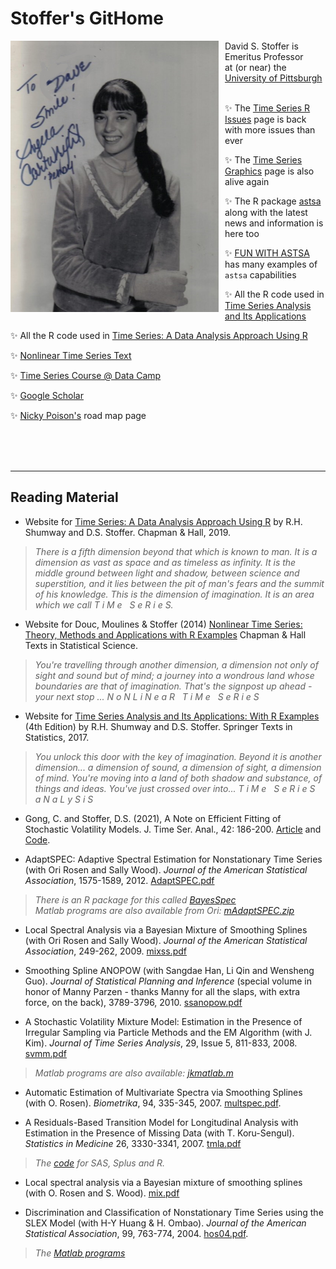 #  Stoffer's GitHome


<img style="float: left; padding: 0px 10px 0px 0px; width: 333px;" src="figs/AC.jpg"/>

David S. Stoffer  is Emeritus Professor  
 at (or near) the [University of Pittsburgh](http://www.pitt.edu)
<br/><br/>
 
 &#10024; The [Time Series R Issues](https://nickpoison.github.io/rissues) page is back with more issues than ever

 &#10024; The [Time Series Graphics](https://nickpoison.github.io/tsgraph) page is also alive again

 &#10024; The R package [astsa](https://github.com/nickpoison/astsa/blob/master/README.md) along with the latest news and information is here too


 &#10024;  [FUN WITH ASTSA](https://github.com/nickpoison/astsa/blob/master/fun_with_astsa/fun_with_astsa.md) has many examples of `astsa` capabilities


&#10024;  All the R code used in [Time Series Analysis and Its Applications](https://github.com/nickpoison/tsa4/blob/master/textRcode.md)



&#10024;  All the R code used in [Time Series: A Data Analysis Approach Using R](https://github.com/nickpoison/tsda/blob/main/Rcode.md)

&#10024; [Nonlinear Time Series Text](http://www.stat.pitt.edu/stoffer/nltsa/)

&#10024; [Time Series  Course @ Data Camp](https://www.datacamp.com/courses/arima-modeling-with-r)
 
&#10024; [Google Scholar](http://scholar.google.com/citations?user=fjls7x0AAAAJ)

&#10024; [Nicky Poison's](https://nickpoison.github.io/) road map page



<br/><br/><br/>

---

## Reading Material 


* Website for [Time Series: A Data Analysis Approach Using R](https://github.com/nickpoison/tsa4/blob/master/textRcode.md) by R.H. Shumway and D.S. Stoffer. Chapman &amp; Hall, 2019.

> _There is a fifth dimension beyond that which is known to man. It is a dimension as vast as space and as timeless as infinity. It is the middle ground between light and shadow, between science and superstition, and it lies between the pit of man's fears and the summit of his knowledge. This is the dimension of imagination. It is an area which we call  T i M e &nbsp; S e R i e S._                                    


* Website for Douc, Moulines &amp; Stoffer (2014) [Nonlinear Time Series: Theory, Methods and Applications with R Examples](http://www.stat.pitt.edu/stoffer/nltsa/)  Chapman &amp; Hall  Texts in Statistical Science. 

> _You're travelling through another dimension, a dimension not only of sight and sound but of mind; a journey into a wondrous land whose boundaries are that of imagination. That's the signpost up ahead - your next stop ... N o N L i N e a R   &nbsp;    T i M e &nbsp; S e R i e S_   


* Website for [Time Series Analysis and Its Applications: With R Examples](http://www.stat.pitt.edu/stoffer/tsa4/) (4th Edition) by R.H. Shumway and D.S. Stoffer. Springer Texts in Statistics, 2017.

> _You unlock this door with the key of imagination. Beyond it is another dimension...    a dimension of sound, a dimension of sight, a dimension of mind. You're moving into a land of both shadow and substance, of things and ideas. You've just crossed over into...  T i M e &nbsp; S e R i e S  &nbsp; a N a L y S i S_     


* Gong, C. and Stoffer, D.S. (2021), A Note on Efficient Fitting of Stochastic Volatility Models. J. Time Ser. Anal., 42: 186-200. [Article](https://doi.org/10.1111/jtsa.12561) and
[Code](https://github.com/nickpoison/Stochastic-Volatility-Models).

   
* AdaptSPEC: Adaptive Spectral Estimation for Nonstationary Time Series  (with Ori Rosen and Sally Wood). _Journal of the American Statistical Association_, 1575-1589, 2012.
[AdaptSPEC.pdf](files/adaptSPECjasa.pdf)

> _There is an R package for this called  [BayesSpec](http://cran.rstudio.com/web/packages/BayesSpec/index.html) <br/> Matlab programs are also available from Ori: [mAdaptSPEC.zip](http://www.math.utep.edu/Faculty/ori/AdaptSpec.zip)_ 



* Local Spectral Analysis via a Bayesian Mixture of
Smoothing Splines (with Ori Rosen and Sally Wood). _Journal of
the American Statistical Association_, 249-262, 2009. [mixss.pdf](files/mixss.pdf)

* Smoothing Spline ANOPOW (with Sangdae Han, Li Qin and Wensheng Guo). _Journal of Statistical Planning and Inference_ (special volume in honor of Manny Parzen - thanks Manny for all the slaps, with extra force, on the back),  3789-3796, 2010.  [ssanopow.pdf](files/ssanopow.pdf)


* A Stochastic Volatility Mixture Model: Estimation in the Presence of Irregular Sampling via Particle Methods and the EM Algorithm (with J. Kim). _Journal of Time Series Analysis_,
29, Issue 5, 811-833, 2008. [svmm.pdf](files/svmm.pdf)

> _Matlab programs are also available: [jkmatlab.m](files/jkmatlab.m)_



* Automatic  Estimation of  Multivariate Spectra via Smoothing Splines (with O. Rosen). _Biometrika_, 94,  335-345, 2007. [multspec.pdf](files/multspec.pdf).





* A Residuals-Based Transition Model for Longitudinal Analysis with Estimation 
in the Presence of Missing Data (with T. Koru-Sengul). _Statistics in Medicine_ 26, 3330-3341,  2007. [tmla.pdf](files/tmla.pdf)
 

>  _The [code](files/tmla_code.pdf) for SAS, Splus and R._



* Local spectral analysis via a Bayesian mixture of smoothing splines (with O. Rosen and S. Wood). [mix.pdf](files/mix.pdf)

* Discrimination and Classification of Nonstationary Time Series using the SLEX Model (with H-Y Huang &amp; H. Ombao). _Journal of
the American Statistical Association_, 99, 763-774, 2004. [hos04.pdf](http://www.stat.pitt.edu/stoffer/dss_files/hos04.pdf).

> _The [Matlab programs](http://www.stat.pitt.edu/stoffer/dss_files/slex/matlab.html)_

<!--

<p><li class="newbullet">
Resampling in State Space Models
(<a href="http://www.stat.pitt.edu/stoffer/dss_files/booty.pdf" target="_blank">booty.pdf</a>) 
Chapter 9 (pp. 171-202) of <i>State Space and Unobserved Component Models: Theory and Applications.</i> Cambridge University Press, 2004.  </p>

<p><li class="newbullet">
Local Spectral Envelope: An Approach Using Dyadic Tree Based Adaptive 
Segmentation (with H. Ombao and D.E. Tyler).
<i>Annals of the Institute of Statistical Mathematics</i>,  54, 201-223, 2002.
<a href="http://www.stat.pitt.edu/stoffer/dss_files/lospen.pdf" target="_blank">lospen.pdf</a> </p>



<p><li class="newbullet">The Spectral Envelope and Its Applications (with D.E. Tyler &amp;
D.A. Wendt). 
<i>Statistical Science. </i> 15(3): 224-253 (2000).  
 <a href="http://www.stat.pitt.edu/stoffer/dss_files/specrev.pdf" target="_blank">specrev.pdf</a></p>

 <p><li class="newbullet">
Stoffer, D.S. (1999).
Detecting common signals in multiple time series using the spectral envelope.
<i>Journal of
the American Statistical Association</i>, 94, 1341-1356.
<a href="http://www.stat.pitt.edu/stoffer/dss_files/sigs.pdf" target="_blank">sigs.pdf</a></p>


<p><li class="newbullet">Stoffer,
D.S. &amp; Tyler, D.E. (1998). Matching sequences: Cross spectral analysis
of categorical time series. <i>Biometrika, </i>85, 201-213. <a href="http://www.stat.pitt.edu/stoffer/dss_files/match.pdf" target="_blank">match.pdf</a></p>

<p><li class="newbullet">McDougall, A.J., Stoffer,
D.S. &amp; Tyler, D.E. (1997). Optimal transformations and the spectral envelope
for real-valued time series. <i>Journal of Statistical Planning and
Inference,</i> 57, 195-214. <a href="dss_files/mst97.pdf" target="_blank">mst97.pdf</a></p>



<p><li class="newbullet">Stoffer,
D.S., Tyler, D.E. &amp; McDougall, A.J. (1993). Spectral analysis for categorical
time series: Scaling and the spectral envelope. <i>Biometrika</i>, 80,
611-622. <a href="http://www.stat.pitt.edu/stoffer/dss_files/spenv.pdf" target="_blank">spenv.pdf</a> </p>


<p><li class="newbullet">Stoffer,
D.S. (1991). Walsh-Fourier analysis and its statistical applications (with
discussion).<i> Journal of the American Statistical Association</i>, 86,
462-483. <a href="http://www.stat.pitt.edu/stoffer/dss_files/walshapps.pdf" target="_blank">walshapps.pdf</a> </p>

<blockquote>  <a href="http://www.stat.pitt.edu/stoffer/dss_files/wft.txt" target="_blank">wft.for</a>
Fortran program to calculate the finite Walsh transform.</blockquote> 


<p><li class="newbullet">Stoffer,
D.S., Scher, M., Richardson, G., Day, N. &amp; Coble, P. (1988). A Walsh-
Fourier analysis of the effects of moderate maternal alcohol consumption
on neonatal sleep-state cycling. <i>Journal of the American Statistical
Association</i>, 83, 954-963. </p>

<blockquote> Here are the data files: <a href="dss_files/grp1.dat.txt" target="_blank">group1</a> and <a href="dss_files/grp2.dat.txt" target="_blank">group2</a>; details
are in the first file. 
This
paper won the 
 <em>
 American Statistical Association's Outstanding
Statistical Application  Award</em> for 1989.
The theory for this paper was given in Stoffer (1987)... just below: </blockquote>

<p><li class="newbullet">Stoffer, D.S. (1987). Walsh-Fourier analysis of discrete-valued time
series.
<i>Journal of Time Series Analysis</i>, 8, 449-467. 
<a href="http://www.stat.pitt.edu/stoffer/dss_files/discrete.pdf" target="_blank">discrete.pdf</a> </p>

<p><li class="newbullet">
Stoffer, D.S. (1990). Multivariate Walsh-Fourier Analysis.  <i> Journal of Time Series   
Analysis</i>,  11, 57-73. <a href="http://www.stat.pitt.edu/stoffer/dss_files/mwalsh.pdf" target="_blank">mwalsh.pdf</a> </p>

<blockquote>  
I've been asked for the data from this a few times, so here they are: 
<a href="dss_files/slpmv1.dat.txt" target="_blank">slpmv1.dat.txt</a>,&nbsp;
<a href="dss_files/slpmv2.dat.txt" target="_blank">slpmv2.dat.txt</a>.
The data files are similar to the sleep state data files with an additional column
of the per minute number of movements.
 </blockquote>

<p><li class="newbullet">Shumway,
R.H. &amp; Stoffer, D.S. (1992). Dynamic linear models with switching.
<i>Journal of the American Statistical Association</i>, 86, 763-769. 
<a href="http://www.stat.pitt.edu/stoffer/dss_files/dlmws.pdf" target="_blank">dlmws.pdf</a> 
</p>

<p><li class="newbullet">Shumway,
R.H. &amp; Stoffer, D.S. (1982). An approach to time series smoothing and
forecasting using the EM algorithm. <i>Journal of Time Series Analysis</i>,
3, 253-264.
<a href="http://www.stat.pitt.edu/stoffer/dss_files/em.pdf" target="_blank">em.pdf</a></p>

<blockquote> 
R
code for the algorithm can be found in the R package, 
<a href="http://www.stat.pitt.edu/stoffer/tsa4/xChanges.htm">astsa</a>.
We still get many requests for the tech report corresponding to
this paper. Unfortunately, the
tech reports are long gone (believe it or not, in those days people
typed their papers using an <a href="http://en.wikipedia.org/wiki/IBM_Selectric_typewriter" target="_blank">
IBM selectric typewriter</a> with little balls
that had to be changed for math symbols). Fortunately, the details of the proofs 
(in more depth than was
given in the tech report) are
presented in  <a href="http://www.stat.pitt.edu/stoffer/tsa4" target="_blank">our text</a>
 in Sections 6.2 to 6.4. 
 </blockquote>


<p><li class="newbullet">Carlin,
B.P., Polson, N.G. &amp; Stoffer, D.S. (1992). A Monte Carlo approach to
nonnormal and nonlinear state space modeling. <i>Journal of the American
Statistical Association</i>, 87, 493-500. 
<a href="http://www.stat.pitt.edu/stoffer/dss_files/gibbs.pdf" target="_blank">
gibbs.pdf</a> </p>



<p><li class="newbullet">Stoffer,
D.S. (1986). Estimation and identification of space-time ARMAX models in
the presence of missing data. <i>Journal of the American Statistical Association</i>,
81, 762-772. <a href="http://www.stat.pitt.edu/stoffer/dss_files/starmax.pdf" target="_blank">starmax.pdf
</a> </p>

<blockquote> The data (details in the 1st file): <a href="http://www.stat.pitt.edu/stoffer/dss_files/cpue1.dat.txt" target="_blank">cpue1.dat.txt</a>,&nbsp;
 <a href="http://www.stat.pitt.edu/stoffer/dss_files/cpue2.dat.txt" target="_blank">cpue2.dat.txt</a>,&nbsp;
<a href="http://www.stat.pitt.edu/stoffer/dss_files/cpue3.dat.txt" target="_blank">cpue3.dat.txt</a>,&nbsp;
<a href="http://www.stat.pitt.edu/stoffer/dss_files/cpue4.dat.txt" target="_blank">cpue4.dat.txt</a>,&nbsp;
<a href="http://www.stat.pitt.edu/stoffer/dss_files/cpue5.dat.txt" target="_blank">cpue5.dat.txt</a>&nbsp;
<br></blockquote>

<p><li class="newbullet">Stoffer,
D.S. &amp; Wall, K. (1991). Bootstrapping state space models: Gaussian
maximum likelihood estimation and the Kalman filter. <i>Journal of the
American Statistical Association</i>, 86, 1024-1033. <a href="http://www.stat.pitt.edu/stoffer/dss_files/boots.pdf" target="_blank">
boots.pdf</a></p>


<blockquote>  This material is discussed in Chapter 6 of 
Shumway &amp; Stoffer (2006).
Some
<a href="http://www.stat.pitt.edu/stoffer/tsa4/chap6.htm">R
code</a> and examples can be found at 
 the website for the second editon of the text.
 
 An implementation of the
algorithm can also be found in  Gauss TSM.
 </blockquote>
 

<p><li class="newbullet"><a href="http://www.ncbi.nlm.nih.gov/sites/entrez?dispmax=20&term=Stoffer%20D&db=PubMed&pmfilter_EDatLimit=added%20to%20PubMed%20in%20the%20last%200%20i&cmd_current=Limits&orig_db=PubMed&cmd=Search&doptcmdl=DocSum" target="_blank">PubMed</a> ...some info for my med school friends.

-->
